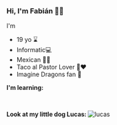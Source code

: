 ### Hi, I'm Fabián 👻👀

I'm 
- 19 yo ⌛
- Informatic💻
- Mexican 🐍🦅
- Taco al Pastor Lover 🌮❤
- Imagine Dragons fan 🐲

<b> I'm learning: </b>
<div align=center>
<img src="https://img.shields.io/badge/C-A8B9CC?style=for-the-badge&logo=c&logoColor=white" alt="">
<img src="https://img.shields.io/badge/Python-3776AB?style=for-the-badge&logo=python&logoColor=white" alt="">
<img src="https://img.shields.io/badge/C++-00599C?style=for-the-badge&logo=c%2B%2B&logoColor=white" alt="">
<img src="https://img.shields.io/badge/MySQL-4479A1?style=for-the-badge&logo=mysql&logoColor=white" alt="">
<img src="https://img.shields.io/badge/English-58CC02?style=for-the-badge&logo=duolingo&logoColor=white" alt="">
</div>

<b>Look at my little dog Lucas: </b>
![lucas](https://user-images.githubusercontent.com/72846687/190886051-63fa8cec-b790-4394-8eea-5ffa67a5b9eb.jpg)
